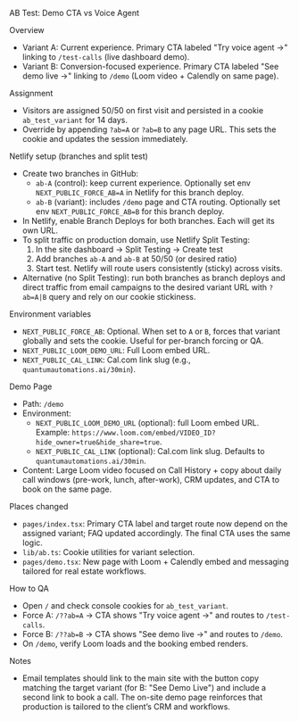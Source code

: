 AB Test: Demo CTA vs Voice Agent

Overview
- Variant A: Current experience. Primary CTA labeled "Try voice agent →" linking to `/test-calls` (live dashboard demo).
- Variant B: Conversion-focused experience. Primary CTA labeled "See demo live →" linking to `/demo` (Loom video + Calendly on same page).

Assignment
- Visitors are assigned 50/50 on first visit and persisted in a cookie `ab_test_variant` for 14 days.
- Override by appending `?ab=A` or `?ab=B` to any page URL. This sets the cookie and updates the session immediately.

Netlify setup (branches and split test)
- Create two branches in GitHub:
  - `ab-A` (control): keep current experience. Optionally set env `NEXT_PUBLIC_FORCE_AB=A` in Netlify for this branch deploy.
  - `ab-B` (variant): includes `/demo` page and CTA routing. Optionally set env `NEXT_PUBLIC_FORCE_AB=B` for this branch deploy.
- In Netlify, enable Branch Deploys for both branches. Each will get its own URL.
- To split traffic on production domain, use Netlify Split Testing:
  1) In the site dashboard → Split Testing → Create test
  2) Add branches `ab-A` and `ab-B` at 50/50 (or desired ratio)
  3) Start test. Netlify will route users consistently (sticky) across visits.
- Alternative (no Split Testing): run both branches as branch deploys and direct traffic from email campaigns to the desired variant URL with `?ab=A|B` query and rely on our cookie stickiness.

Environment variables
- `NEXT_PUBLIC_FORCE_AB`: Optional. When set to `A` or `B`, forces that variant globally and sets the cookie. Useful for per-branch forcing or QA.
- `NEXT_PUBLIC_LOOM_DEMO_URL`: Full Loom embed URL.
- `NEXT_PUBLIC_CAL_LINK`: Cal.com link slug (e.g., `quantumautomations.ai/30min`).

Demo Page
- Path: `/demo`
- Environment:
  - `NEXT_PUBLIC_LOOM_DEMO_URL` (optional): full Loom embed URL. Example: `https://www.loom.com/embed/VIDEO_ID?hide_owner=true&hide_share=true`.
  - `NEXT_PUBLIC_CAL_LINK` (optional): Cal.com link slug. Defaults to `quantumautomations.ai/30min`.
- Content: Large Loom video focused on Call History + copy about daily call windows (pre-work, lunch, after-work), CRM updates, and CTA to book on the same page.

Places changed
- `pages/index.tsx`: Primary CTA label and target route now depend on the assigned variant; FAQ updated accordingly. The final CTA uses the same logic.
- `lib/ab.ts`: Cookie utilities for variant selection.
- `pages/demo.tsx`: New page with Loom + Calendly embed and messaging tailored for real estate workflows.

How to QA
- Open `/` and check console cookies for `ab_test_variant`.
- Force A: `/??ab=A` → CTA shows "Try voice agent →" and routes to `/test-calls`.
- Force B: `/??ab=B` → CTA shows "See demo live →" and routes to `/demo`.
- On `/demo`, verify Loom loads and the booking embed renders.

Notes
- Email templates should link to the main site with the button copy matching the target variant (for B: "See Demo Live") and include a second link to book a call. The on-site demo page reinforces that production is tailored to the client’s CRM and workflows.

